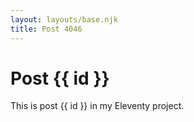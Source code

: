 ```yaml
---
layout: layouts/base.njk
title: Post 4046
---
```


# Post {{ id }}

This is post {{ id }} in my Eleventy project.
